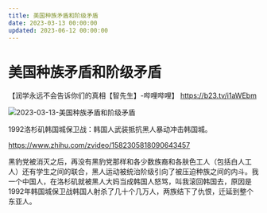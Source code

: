 ```yaml
---
title: 美国种族矛盾和阶级矛盾
date: 2023-03-13 00:00:00
updated: 2023-06-12 00:00:00
---
```


# 美国种族矛盾和阶级矛盾

【润学永远不会告诉你们的真相【智先生】-哔哩哔哩】 https://b23.tv/i1aWEbm

![2023-03-13-美国种族矛盾和阶级矛盾](assets/2023-03-13-美国种族矛盾和阶级矛盾.jpeg)

1992洛杉矶韩国城保卫战：韩国人武装抵抗黑人暴动冲击韩国城。

https://www.zhihu.com/zvideo/1582305818090643457

黑豹党被消灭之后，再没有黑豹党那样和各少数族裔和各肤色工人（包括白人工人）还有学生之间的联合，黑人运动被统治阶级引向了被压迫种族之间的内斗。我一个中国人，在洛杉矶就被黑人大妈当成韩国人怒骂，叫我滚回韩国去，原因是1992年韩国城保卫战韩国人射杀了几十个几万人，两族结下了仇恨，迁延到整个东亚人。


